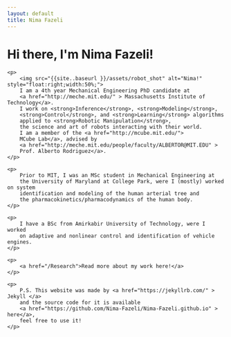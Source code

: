 ```yaml
---
layout: default
title: Nima Fazeli
---
```

<div class="blurb">
	<h1>
	Hi there, I'm Nima Fazeli!
	</h1>
	
	
	<p>
		<img src="{{site..baseurl }}/assets/robot_shot" alt="Nima!" style="float:right;width:50%;">
		I am a 4th year Mechanical Engineering PhD candidate at
		<a href="http://meche.mit.edu/" > Massachusetts Institute of Technology</a>. 
		I work on <strong>Inference</strong>, <strong>Modeling</strong>, 
		<strong>Control</strong>, and <strong>Learning</strong> algorithms 
		applied to <strong>Robotic Manipulation</strong>, 
		the science and art of robots interacting with their world.
		I am a member of the <a href="http://mcube.mit.edu/"> 
		MCube Lab</a>, advised by 
		<a href="http://meche.mit.edu/people/faculty/ALBERTOR@MIT.EDU" > 
		Prof. Alberto Rodriguez</a>.
	</p>
	
	<p>
		Prior to MIT, I was an MSc student in Mechanical Engineering at 
		the University of Maryland at College Park, were I (mostly) worked on system 
		identification and modeling of the human arterial tree and 
		the pharmacokinetics/pharmacodynamics of the human body.
	</p>
	
	<p>
		I have a BSc from Amirkabir University of Technology, were I worked
		on adaptive and nonlinear control and identification of vehicle engines.
	</p>
	
	<p> 
		<a href="/Research">Read more about my work here!</a>	
	</p>
	
	<p>
		P.S. This website was made by <a href="https://jekyllrb.com/" > Jekyll </a>
		and the source code for it is available 
		<a href="https://github.com/Nima-Fazeli/Nima-Fazeli.github.io" > here</a>, 
		feel free to use it!
	</p>
</div><!-- /.blurb -->
